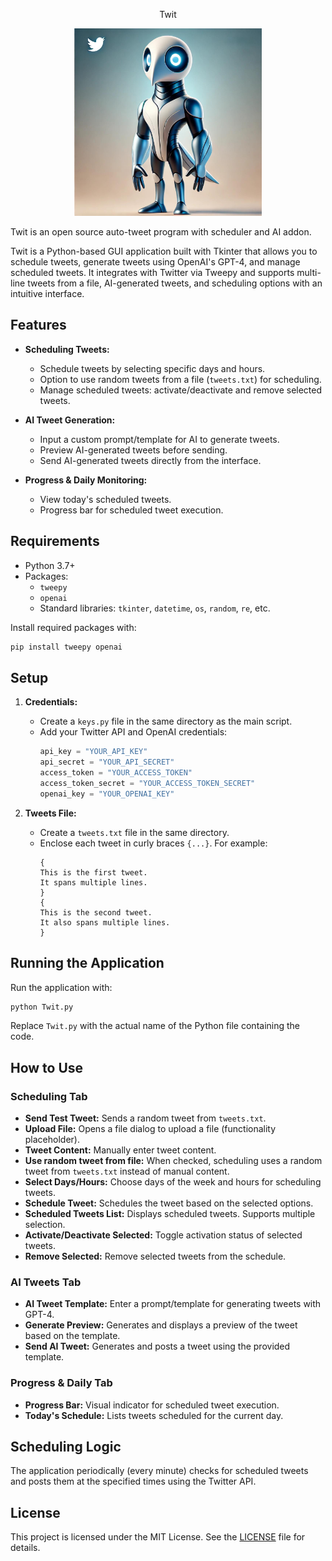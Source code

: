 <p align="center">Twit

<p align="center">
  <img src="https://github.com/R-D-BioTech-Alaska/Twit/blob/main/img/twit.jpg" alt="Twit" width="300">
</p>
Twit is an open source auto-tweet program with scheduler and AI addon.

Twit is a Python-based GUI application built with Tkinter that allows you to schedule tweets, generate tweets using OpenAI's GPT-4, and manage scheduled tweets. It integrates with Twitter via Tweepy and supports multi-line tweets from a file, AI-generated tweets, and scheduling options with an intuitive interface.

## Features

- **Scheduling Tweets:**
  - Schedule tweets by selecting specific days and hours.
  - Option to use random tweets from a file (`tweets.txt`) for scheduling.
  - Manage scheduled tweets: activate/deactivate and remove selected tweets.

- **AI Tweet Generation:**
  - Input a custom prompt/template for AI to generate tweets.
  - Preview AI-generated tweets before sending.
  - Send AI-generated tweets directly from the interface.

- **Progress & Daily Monitoring:**
  - View today's scheduled tweets.
  - Progress bar for scheduled tweet execution.

## Requirements

- Python 3.7+
- Packages:
  - `tweepy`
  - `openai`
  - Standard libraries: `tkinter`, `datetime`, `os`, `random`, `re`, etc.

Install required packages with:
```bash
pip install tweepy openai
```

## Setup

1. **Credentials:**
   - Create a `keys.py` file in the same directory as the main script.
   - Add your Twitter API and OpenAI credentials:
     ```python
     api_key = "YOUR_API_KEY"
     api_secret = "YOUR_API_SECRET"
     access_token = "YOUR_ACCESS_TOKEN"
     access_token_secret = "YOUR_ACCESS_TOKEN_SECRET"
     openai_key = "YOUR_OPENAI_KEY"
     ```

2. **Tweets File:**
   - Create a `tweets.txt` file in the same directory.
   - Enclose each tweet in curly braces `{...}`. For example:
     ```
     {
     This is the first tweet.
     It spans multiple lines.
     }
     {
     This is the second tweet.
     It also spans multiple lines.
     }
     ```

## Running the Application

Run the application with:
```bash
python Twit.py
```
Replace `Twit.py` with the actual name of the Python file containing the code.

## How to Use

### Scheduling Tab
- **Send Test Tweet:** Sends a random tweet from `tweets.txt`.
- **Upload File:** Opens a file dialog to upload a file (functionality placeholder).
- **Tweet Content:** Manually enter tweet content.
- **Use random tweet from file:** When checked, scheduling uses a random tweet from `tweets.txt` instead of manual content.
- **Select Days/Hours:** Choose days of the week and hours for scheduling tweets.
- **Schedule Tweet:** Schedules the tweet based on the selected options.
- **Scheduled Tweets List:** Displays scheduled tweets. Supports multiple selection.
- **Activate/Deactivate Selected:** Toggle activation status of selected tweets.
- **Remove Selected:** Remove selected tweets from the schedule.

### AI Tweets Tab
- **AI Tweet Template:** Enter a prompt/template for generating tweets with GPT-4.
- **Generate Preview:** Generates and displays a preview of the tweet based on the template.
- **Send AI Tweet:** Generates and posts a tweet using the provided template.

### Progress & Daily Tab
- **Progress Bar:** Visual indicator for scheduled tweet execution.
- **Today's Schedule:** Lists tweets scheduled for the current day.

## Scheduling Logic

The application periodically (every minute) checks for scheduled tweets and posts them at the specified times using the Twitter API.

## License

This project is licensed under the MIT License. See the [LICENSE](LICENSE) file for details.

